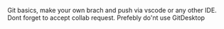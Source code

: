 Git basics, make your own brach and push via vscode or any other IDE.
Dont forget to accept collab request.
Prefebly do'nt use GitDesktop
